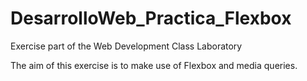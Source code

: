 # DesarrolloWeb_Practica_Flexbox
Exercise part of the Web Development Class Laboratory

The aim of this exercise is to make use of Flexbox and media queries.
